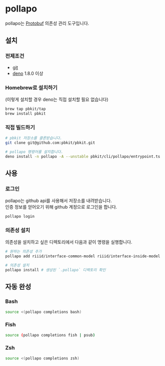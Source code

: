 # pollapo
pollapo는 [Protobuf][protobuf] 의존성 관리 도구입니다.

[protobuf]: https://developers.google.com/protocol-buffers


## 설치
### 전제조건
- [git](https://git-scm.com/)
- [deno](https://deno.land/) 1.8.0 이상

### Homebrew로 설치하기

(이렇게 설치할 경우 deno는 직접 설치할 필요 없습니다)
```sh
brew tap pbkit/tap
brew install pbkit
```

### 직접 빌드하기

```sh
# pbkit 저장소를 클론받습니다.
git clone git@github.com:pbkit/pbkit.git

# pollapo 명령어를 설치합니다.
deno install -n pollapo -A --unstable pbkit/cli/pollapo/entrypoint.ts
```


## 사용

### 로그인
pollapo는 github api를 사용해서 저장소를 내려받습니다.\
인증 정보를 얻어오기 위해 github 계정으로 로그인을 합니다.
```sh
pollapo login
```

### 의존성 설치
의존성을 설치하고 싶은 디렉토리에서 다음과 같이 명령을 실행합니다.
```sh
# 원하는 의존성 추가
pollapo add riiid/interface-common-model riiid/interface-inside-model

# 의존성 설치
pollapo install # 생성된 `.pollapo` 디렉토리 확인
```

## 자동 완성

### Bash

```sh
source <(pollapo completions bash)
```

### Fish

```sh
source (pollapo completions fish | psub)
```

### Zsh

```sh
source <(pollapo completions zsh)
```

